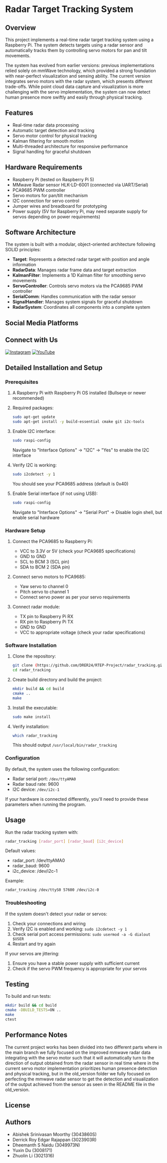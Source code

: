 # Radar Target Tracking System

## Overview

This project implements a real-time radar target tracking system using a Raspberry Pi. The system detects targets using a radar sensor and automatically tracks them by controlling servo motors for pan and tilt movements.

The system has evolved from earlier versions: previous implementations relied solely on mmWave technology, which provided a strong foundation with near-perfect visualization and sensing ability. The current version integrates servo motors with the radar system, which presents different trade-offs. While point cloud data capture and visualization is more challenging with the servo implementation, the system can now detect human presence more swiftly and easily through physical tracking.

## Features

- Real-time radar data processing
- Automatic target detection and tracking
- Servo motor control for physical tracking
- Kalman filtering for smooth motion
- Multi-threaded architecture for responsive performance
- Signal handling for graceful shutdown

## Hardware Requirements

- Raspberry Pi (tested on Raspberry Pi 5)
- MMwave Radar sensor HLK-LD-6001 (connected via UART/Serial)
- PCA9685 PWM controller
- Servo motors for pan/tilt mechanism
- I2C connection for servo control
- Jumper wires and breadboard for prototyping
- Power supply (5V for Raspberry Pi, may need separate supply for servos depending on power requirements)

## Software Architecture

The system is built with a modular, object-oriented architecture following SOLID principles:

- **Target**: Represents a detected radar target with position and angle information
- **RadarData**: Manages radar frame data and target extraction
- **KalmanFilter**: Implements a 1D Kalman filter for smoothing servo movements
- **ServoController**: Controls servo motors via the PCA9685 PWM controller
- **SerialComm**: Handles communication with the radar sensor
- **SignalHandler**: Manages system signals for graceful shutdown
- **RadarSystem**: Coordinates all components into a complete system

## Social Media Platforms 
## Connect with Us

[![Instagram](https://img.icons8.com/ios-filled/50/000000/instagram-new.png)]([https://www.instagram.com/yourprofile](https://www.instagram.com/rtep_uofg?igsh=MXB0bGJtdXJsZmJsOQ==))
[![YouTube](https://img.icons8.com/ios-filled/50/000000/youtube-play.png)]([https://www.youtube.com/yourchannel](https://youtube.com/@mmwaveradarsmartsecuritysystem?si=PV-vFt_eAyj2cYRo))


## Detailed Installation and Setup

### Prerequisites

1. A Raspberry Pi with Raspberry Pi OS installed (Bullseye or newer recommended)
2. Required packages:
   ```bash
   sudo apt-get update
   sudo apt-get install -y build-essential cmake git i2c-tools
   ```

3. Enable I2C interface:
   ```bash
   sudo raspi-config
   ```
   Navigate to "Interface Options" → "I2C" → "Yes" to enable the I2C interface

4. Verify I2C is working:
   ```bash
   sudo i2cdetect -y 1
   ```
   You should see your PCA9685 address (default is 0x40)

5. Enable Serial interface (if not using USB):
   ```bash
   sudo raspi-config
   ```
   Navigate to "Interface Options" → "Serial Port" → Disable login shell, but enable serial hardware

### Hardware Setup

1. Connect the PCA9685 to Raspberry Pi:
   - VCC to 3.3V or 5V (check your PCA9685 specifications)
   - GND to GND
   - SCL to BCM 3 (SCL pin)
   - SDA to BCM 2 (SDA pin)

2. Connect servo motors to PCA9685:
   - Yaw servo to channel 0
   - Pitch servo to channel 1
   - Connect servo power as per your servo requirements

3. Connect radar module:
   - TX pin to Raspberry Pi RX
   - RX pin to Raspberry Pi TX
   - GND to GND
   - VCC to appropriate voltage (check your radar specifications)

### Software Installation

1. Clone the repository:
   ```bash
   git clone (https://github.com/DRER24/RTEP-Project/radar_tracking.git)
   cd radar_tracking
   ```

2. Create build directory and build the project:
   ```bash
   mkdir build && cd build
   cmake ..
   make
   ```

3. Install the executable:
   ```bash
   sudo make install
   ```

4. Verify installation:
   ```bash
   which radar_tracking
   ```
   This should output `/usr/local/bin/radar_tracking`

### Configuration

By default, the system uses the following configuration:
- Radar serial port: `/dev/ttyAMA0`
- Radar baud rate: 9600
- I2C device: `/dev/i2c-1`

If your hardware is connected differently, you'll need to provide these parameters when running the program.

## Usage

Run the radar tracking system with:

```bash
radar_tracking [radar_port] [radar_baud] [i2c_device]
```

Default values:
- radar_port: /dev/ttyAMA0
- radar_baud: 9600
- i2c_device: /dev/i2c-1

Example:
```bash
radar_tracking /dev/ttyS0 57600 /dev/i2c-0
```

### Troubleshooting

If the system doesn't detect your radar or servos:

1. Check your connections and wiring
2. Verify I2C is enabled and working: `sudo i2cdetect -y 1`
3. Check serial port access permissions: `sudo usermod -a -G dialout $USER`
4. Restart and try again

If your servos are jittering:
1. Ensure you have a stable power supply with sufficient current
2. Check if the servo PWM frequency is appropriate for your servos

## Testing

To build and run tests:

```bash
mkdir build && cd build
cmake -DBUILD_TESTS=ON ..
make
ctest
```

## Performance Notes

The current project works has been divided into two different parts where in the main branch we fully focused on the improved mmwave radar data integrating with the servo motor such that it will automatically turn to the direction of output obtained from the radar sensor in real time where in the current servo motor implementation prioritizes human presence detection and physical tracking, but in the old_version folder we fully focused on perfecting the mmwave radar sensor to get the detection and visualization of the output achieved from the sensor as seen in the README file in the old_version.

## License


## Authors

- Abishek Srinivasan Moorthy (3043860S)
- Derrick Roy Edgar Rajappan (3023903R)
- Dheemanth S Naidu (3049973N)
- Yuxin Du (3008171)
- Zhuolin Li (3021316)
